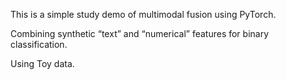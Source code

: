 This is a simple study demo of multimodal fusion using PyTorch.

Combining synthetic “text” and “numerical” features for binary classification.

Using Toy data.
